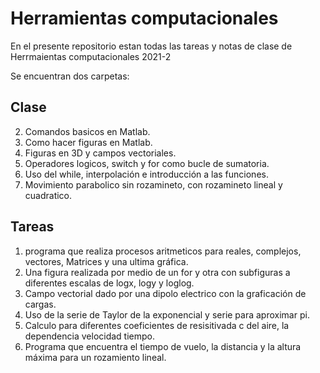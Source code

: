 # Herramientas computacionales

En el presente repositorio estan todas las tareas y notas de clase de Herrmaientas computacionales 2021-2

Se encuentran dos carpetas:

## Clase

2. Comandos basicos en Matlab.
3. Como hacer figuras en Matlab.
4. Figuras en 3D y campos vectoriales.
5. Operadores logicos, switch y for como bucle de sumatoria.
6. Uso del while, interpolación e introducción a las funciones.
7. Movimiento parabolico sin rozamineto, con rozamineto lineal y cuadratico.

## Tareas

1. programa que realiza procesos aritmeticos para reales, complejos, vectores, Matrices 
y una ultima gráfica.
2. Una figura realizada por medio de un for y otra con subfiguras a diferentes escalas 
de logx, logy y loglog.
3. Campo vectorial dado por una dipolo electrico con la graficación de cargas.
4. Uso de la serie de Taylor de la exponencial y serie para aproximar pi.
5. Calculo para diferentes coeficientes de resisitivada c del aire, la dependencia velocidad tiempo.
6. Programa que encuentra el tiempo de vuelo, la distancia y la altura máxima para un rozamiento lineal.
